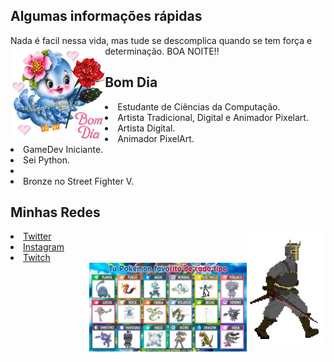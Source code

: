 <h2> Algumas informações rápidas</h2>

Nada é facil nessa vida, mas tude se descomplica quando se tem força e determinação. BOA NOITE!!
<img align="left" src=./4b8274cdd4bb64b7ec094cd5c3d7d306.gif alt="teste" width=30% height=30%/>
<h2> Bom Dia</h2>
    <li> Estudante de Ciências da Computação.</li>
    <li> Artista Tradicional, Digital e Animador Pixelart.</li>
    <li> Artista Digital.</li>
    <li> Animador PixelArt.</li>
    <li> GameDev Iniciante.</li>
    <li> Sei Python.</li>
    <li>
    <li> Bronze no Street Fighter V.</li>

<h2> Minhas Redes</h2>
<img align="right" src=./walk.gif alt="teste" width=25% height=25%/>
    <li><a href="https://twitter.com/paginnini">Twitter</a></li>
    <li><a href="https://www.instagram.com/paginnini/">Instagram</a></li>
    <li><a href="https://www.twitch.tv/paginnini">Twitch</a></li>
<img align="right" src=./favoritos.jfif alt="SE VOCE N CONCORDA SAI FORA" width=50% height=50%/>
